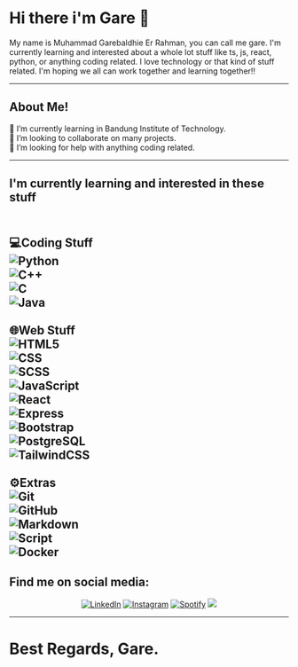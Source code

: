 # Hi there i'm Gare 👋

My name is Muhammad Garebaldhie Er Rahman, you can call me gare. I'm currently learning and interested about a whole lot stuff like ts, js, react, python, or anything coding related. I love technology or that kind of stuff related. I'm hoping we all can work together and learning together!!

---

## About Me!

🌱 I’m currently learning in Bandung Institute of Technology.\
👯 I’m looking to collaborate on many projects.\
🤔 I’m looking for help with anything coding related.

---
## I'm currently learning and interested in these stuff
<br>💻Coding Stuff</br>
 ![Python](https://img.shields.io/badge/Python-14354C?style=for-the-badge&logo=python&logoColor=white)\
 ![C++](https://img.shields.io/badge/C%2B%2B-00599C?style=for-the-badge&logo=c%2B%2B&logoColor=white)\
 ![C](https://img.shields.io/badge/C-00599C?style=for-the-badge&logo=c&logoColor=white)\
 ![Java](https://img.shields.io/badge/Java-ED8B00?style=for-the-badge&logo=java&logoColor=white)  
<br>🌐Web Stuff</br>
 ![HTML5](https://img.shields.io/badge/HTML5-E34F26?style=for-the-badge&logo=html5&logoColor=white)\
 ![CSS](https://img.shields.io/badge/CSS3-1572B6?style=for-the-badge&logo=css3&logoColor=white)\
 ![SCSS](https://img.shields.io/badge/Sass-CC6699?style=for-the-badge&logo=sass&logoColor=white)\
 ![JavaScript](https://img.shields.io/badge/JavaScript-F7DF1E?style=for-the-badge&logo=javascript&logoColor=black)\
 ![React](https://img.shields.io/badge/React-20232A?style=for-the-badge&logo=react&logoColor=61DAFB)\
 ![Express](	https://img.shields.io/badge/Express.js-404D59?style=for-the-badge)\
 ![Bootstrap](	https://img.shields.io/badge/Bootstrap-563D7C?style=for-the-badge&logo=bootstrap&logoColor=white)\
 ![PostgreSQL](	https://img.shields.io/badge/PostgreSQL-316192?style=for-the-badge&logo=postgresql&logoColor=white)\
 ![TailwindCSS](https://img.shields.io/badge/tailwindcss-%2338B2AC.svg?style=for-the-badge&logo=tailwind-css&logoColor=white)  
<br>⚙️Extras</br>
 ![Git](https://img.shields.io/badge/-Git-333333?style=for-the-badge&logo=git&logoColor=white)\
 ![GitHub](https://img.shields.io/badge/-GitHub-333333?style=for-the-badge&logo=github&logoColor=white)\
 ![Markdown](https://img.shields.io/badge/Markdown-000000?style=for-the-badge&logo=markdown&logoColor=white)\
 ![Script](https://img.shields.io/badge/Shell_Script-121011?style=for-the-badge&logo=gnu-bash&logoColor=white)\
 ![Docker](https://img.shields.io/badge/docker-%230db7ed.svg?style=for-the-badge&logo=docker&logoColor=white)
 ---
## Find me on social media:
<div>
  <p align = "center">
<a href="https://www.linkedin.com/in/garebaldhie/" target="_blank"><img src="https://img.shields.io/badge/LinkedIn-%230077B5.svg?&style=flat-square&logo=linkedin&logoColor=white" alt="LinkedIn"></a>
<a href="https://www.instagram.com/mgarebaldhie " target="_blank"><img src="https://img.shields.io/badge/Instagram-%23E4405F.svg?&style=flat-square&logo=instagram&logoColor=white" alt="Instagram"></a>
<a href="https://open.spotify.com/user/eragiare " target="_blank"><img src="https://img.shields.io/badge/Spotify-%231ED760.svg?&style=flat-square&logo=spotify&logoColor=white" alt="Spotify"></a>
<a href="mailto:mgarebaldhie80@gmail.com"><img src="https://img.shields.io/badge/-mgarebaldhie80@gmail.com-D14836?style=flat-square&logo=Gmail&logoColor=white"/></a>
  </p>
 
---
# Best Regards, Gare.
